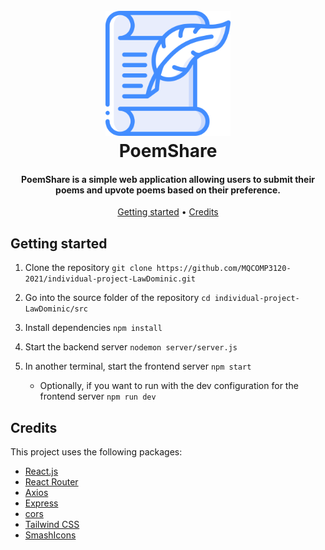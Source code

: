 <h1 align="center">
  <br>
  <img src="./public/images/logo.png" alt="PoemShare" width="200">
  <br>
  PoemShare
  <br>
</h1>

<h4 align="center">PoemShare is a simple web application allowing users to submit their poems and upvote poems based on their preference.</h4>

<p align="center">
  <a href="#getting-started">Getting started</a> •
  <a href="#credits">Credits</a>
</p>

## Getting started

1. Clone the repository
`git clone https://github.com/MQCOMP3120-2021/individual-project-LawDominic.git`

2. Go into the source folder of the repository
`cd individual-project-LawDominic/src`

3. Install dependencies
`npm install`

4. Start the backend server
`nodemon server/server.js`

5. In another terminal, start the frontend server
`npm start`
    - Optionally, if you want to run with the dev configuration for the frontend server
    `npm run dev`

## Credits

This project uses the following packages:

- [React.js](https://reactjs.org/)
- [React Router](https://reactrouter.com/)
- [Axios](https://axios-http.com/)
- [Express](https://expressjs.com/)
- [cors](https://www.npmjs.com/package/cors)
- [Tailwind CSS](https://tailwindcss.com/)
- [SmashIcons](https://www.flaticon.com/authors/smashicons)
